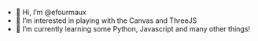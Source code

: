- 👋 Hi, I’m @efourmaux
- 👀 I’m interested in playing with the Canvas and ThreeJS
- 🌱 I’m currently learning some Python, Javascript and many other things!

<!---
efourmaux/efourmaux is a ✨ special ✨ repository because its `README.md` (this file) appears on your GitHub profile.
You can click the Preview link to take a look at your changes.
--->
